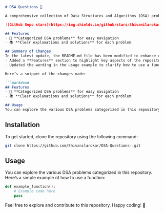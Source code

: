 ```markdown
# DSA Questions 🤖

A comprehensive collection of Data Structures and Algorithms (DSA) problems to help developers and learners practice and enhance their coding skills through a variety of algorithmic challenges.

![GitHub Repo stars](https://img.shields.io/github/stars/Shivanilarokar/DSA-Questions-) ![GitHub forks](https://img.shields.io/github/forks/Shivanilarokar/DSA-Questions-) ![GitHub issues](https://img.shields.io/github/issues/Shivanilarokar/DSA-Questions-)

## Features
- 🚀 **Categorized DSA problems** for easy navigation
- 📚 **Clear explanations and solutions** for each problem

## Summary of Changes
In the latest update, the README.md file has been modified to enhance clarity and provide a more straightforward usage example. The changes include:
- Added a **Features** section to highlight key aspects of the repository.
- Updated the wording in the usage example to clarify how to use a function from the repository.

Here’s a snippet of the changes made:

```markdown
## Features
- 🚀 **Categorized DSA problems** for easy navigation
- 📚 **Clear explanations and solutions** for each problem

## Usage
You can explore the various DSA problems categorized in this repository. Here’s a simple example of how to use a function:
```

## Installation
To get started, clone the repository using the following command:

```bash
git clone https://github.com/Shivanilarokar/DSA-Questions-.git
```

## Usage
You can explore the various DSA problems categorized in this repository. Here’s a simple example of how to use a function:

```python
def example_function():
    # Example code here
    pass
```

Feel free to explore and contribute to this repository. Happy coding! 🚀
```